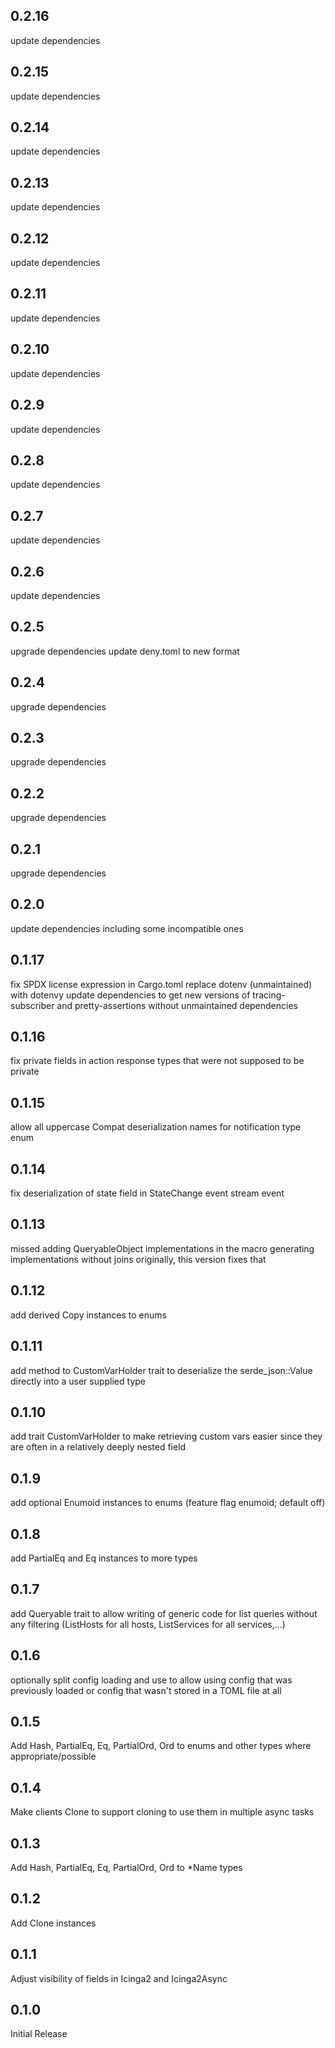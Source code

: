 ## 0.2.16

update dependencies

## 0.2.15

update dependencies

## 0.2.14

update dependencies

## 0.2.13

update dependencies

## 0.2.12

update dependencies

## 0.2.11

update dependencies

## 0.2.10

update dependencies

## 0.2.9

update dependencies

## 0.2.8

update dependencies

## 0.2.7

update dependencies

## 0.2.6

update dependencies

## 0.2.5

upgrade dependencies
update deny.toml to new format

## 0.2.4

upgrade dependencies

## 0.2.3

upgrade dependencies

## 0.2.2

upgrade dependencies

## 0.2.1

upgrade dependencies

## 0.2.0

update dependencies including some incompatible ones

## 0.1.17

fix SPDX license expression in Cargo.toml
replace dotenv (unmaintained) with dotenvy
update dependencies to get new versions of tracing-subscriber and pretty-assertions without unmaintained dependencies

## 0.1.16

fix private fields in action response types that were not supposed to be private

## 0.1.15

allow all uppercase Compat deserialization names for notification type enum

## 0.1.14

fix deserialization of state field in StateChange event stream event

## 0.1.13

missed adding QueryableObject implementations in the macro generating implementations
without joins originally, this version fixes that

## 0.1.12

add derived Copy instances to enums

## 0.1.11

add method to CustomVarHolder trait to deserialize the serde\_json::Value directly
into a user supplied type

## 0.1.10

add trait CustomVarHolder to make retrieving custom vars easier since they
are often in a relatively deeply nested field

## 0.1.9

add optional Enumoid instances to enums (feature flag enumoid; default off)

## 0.1.8

add PartialEq and Eq instances to more types

## 0.1.7

add Queryable trait to allow writing of generic code for list queries without
any filtering (ListHosts for all hosts, ListServices for all services,...)

## 0.1.6

optionally split config loading and use to allow using config that was previously
loaded or config that wasn't stored in a TOML file at all

## 0.1.5

Add Hash, PartialEq, Eq, PartialOrd, Ord to enums and other types where appropriate/possible

## 0.1.4

Make clients Clone to support cloning to use them in multiple async tasks

## 0.1.3

Add Hash, PartialEq, Eq, PartialOrd, Ord to *Name types

## 0.1.2

Add Clone instances

## 0.1.1

Adjust visibility of fields in Icinga2 and Icinga2Async

## 0.1.0

Initial Release

